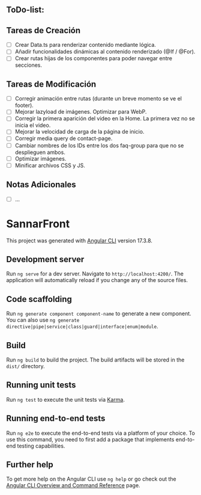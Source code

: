 ## ToDo-list:

## Tareas de Creación

- [ ] Crear Data.ts para renderizar contenido mediante lógica.
- [ ] Añadir funcionalidades dinámicas al contenido renderizado (@If / @For).
- [ ] Crear rutas hijas de los componentes para poder navegar entre secciones.

## Tareas de Modificación

- [ ] Corregir animación entre rutas (durante un breve momento se ve el footer).
- [ ] Mejorar lazyload de imágenes. Optimizar para WebP.
- [ ] Corregir la primera aparición del video en la Home. La primera vez no se inicia el video.
- [ ] Mejorar la velocidad de carga de la página de inicio.
- [ ] Corregir media query de contact-page.
- [ ] Cambiar nombres de los IDs entre los dos faq-group para que no se desplieguen ambos.
- [ ] Optimizar imágenes.
- [ ] Minificar archivos CSS y JS.

## Notas Adicionales

- [ ] ...

# SannarFront

This project was generated with [Angular CLI](https://github.com/angular/angular-cli) version 17.3.8.

## Development server

Run `ng serve` for a dev server. Navigate to `http://localhost:4200/`. The application will automatically reload if you change any of the source files.

## Code scaffolding

Run `ng generate component component-name` to generate a new component. You can also use `ng generate directive|pipe|service|class|guard|interface|enum|module`.

## Build

Run `ng build` to build the project. The build artifacts will be stored in the `dist/` directory.

## Running unit tests

Run `ng test` to execute the unit tests via [Karma](https://karma-runner.github.io).

## Running end-to-end tests

Run `ng e2e` to execute the end-to-end tests via a platform of your choice. To use this command, you need to first add a package that implements end-to-end testing capabilities.

## Further help

To get more help on the Angular CLI use `ng help` or go check out the [Angular CLI Overview and Command Reference](https://angular.io/cli) page.
